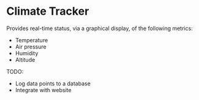 # Climate Tracker

Provides real-time status, via a graphical display, of the following metrics:
- Temperature
- Air pressure
- Humidity
- Altitude

TODO:
- Log data points to a database
- Integrate with website
